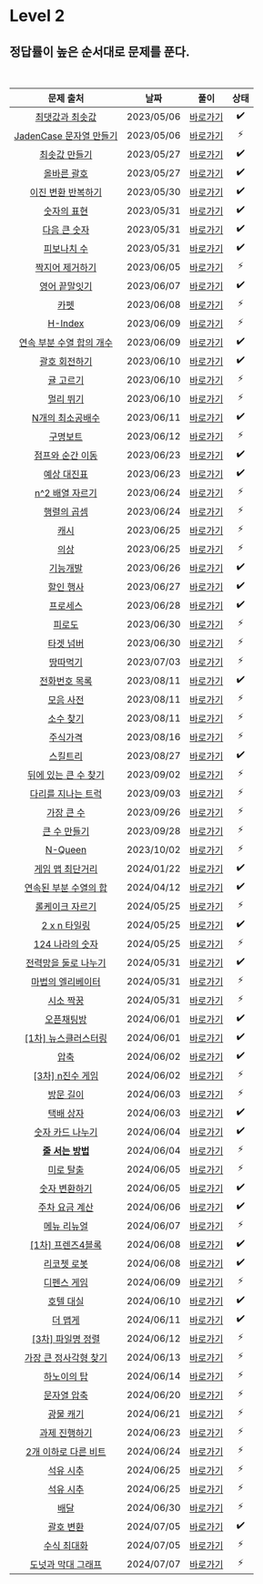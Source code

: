 # Level 2

## 정답률이 높은 순서대로 문제를 푼다.

<br>

|                                          문제 출처                                           |    날짜    |          풀이           | 상태 |
| :------------------------------------------------------------------------------------------: | :--------: | :---------------------: | :--: |
|      [최댓값과 최솟값](https://school.programmers.co.kr/learn/courses/30/lessons/12939)      | 2023/05/06 | [바로가기](./12939.js)  |  ✔️  |
|  [JadenCase 문자열 만들기](https://school.programmers.co.kr/learn/courses/30/lessons/12951)  | 2023/05/06 | [바로가기](./12951.js)  |  ⚡  |
|       [최솟값 만들기](https://school.programmers.co.kr/learn/courses/30/lessons/12941)       | 2023/05/27 | [바로가기](./12941.js)  |  ✔️  |
|        [올바른 괄호](https://school.programmers.co.kr/learn/courses/30/lessons/12909)        | 2023/05/27 | [바로가기](./12909.js)  |  ✔️  |
|    [이진 변환 반복하기](https://school.programmers.co.kr/learn/courses/30/lessons/70129)     | 2023/05/30 | [바로가기](./70129.js)  |  ✔️  |
|        [숫자의 표현](https://school.programmers.co.kr/learn/courses/30/lessons/12924)        | 2023/05/31 | [바로가기](./12924.js)  |  ✔️  |
|       [다음 큰 숫자](https://school.programmers.co.kr/learn/courses/30/lessons/12911)        | 2023/05/31 | [바로가기](./12911.js)  |  ✔️  |
|        [피보나치 수](https://school.programmers.co.kr/learn/courses/30/lessons/12945)        | 2023/05/31 | [바로가기](./12945.js)  |  ✔️  |
|      [짝지어 제거하기](https://school.programmers.co.kr/learn/courses/30/lessons/12973)      | 2023/06/05 | [바로가기](./12973.js)  |  ⚡  |
|       [영어 끝말잇기](https://school.programmers.co.kr/learn/courses/30/lessons/12981)       | 2023/06/07 | [바로가기](./12981.js)  |  ✔️  |
|           [카펫](https://school.programmers.co.kr/learn/courses/30/lessons/42842)            | 2023/06/08 | [바로가기](./42842.js)  |  ⚡  |
|          [H-Index](https://school.programmers.co.kr/learn/courses/30/lessons/42747)          | 2023/06/09 | [바로가기](./42747.js)  |  ⚡  |
| [연속 부분 수열 합의 개수](https://school.programmers.co.kr/learn/courses/30/lessons/131701) | 2023/06/09 | [바로가기](./131701.js) |  ✔️  |
|       [괄호 회전하기](https://school.programmers.co.kr/learn/courses/30/lessons/76502)       | 2023/06/10 | [바로가기](./76502.js)  |  ✔️  |
|        [귤 고르기](https://school.programmers.co.kr/learn/courses/30/lessons/138476)         | 2023/06/10 | [바로가기](./138476.js) |  ⚡  |
|         [멀리 뛰기](https://school.programmers.co.kr/learn/courses/30/lessons/12914)         | 2023/06/10 | [바로가기](./12914.js)  |  ⚡  |
|     [N개의 최소공배수](https://school.programmers.co.kr/learn/courses/30/lessons/12953)      | 2023/06/11 | [바로가기](./12953.js)  |  ✔️  |
|         [구명보트](https://school.programmers.co.kr/learn/courses/30/lessons/42885)          | 2023/06/12 | [바로가기](./42885.js)  |  ⚡  |
|     [점프와 순간 이동](https://school.programmers.co.kr/learn/courses/30/lessons/12980)      | 2023/06/23 | [바로가기](./12980.js)  |  ✔️  |
|        [예상 대진표](https://school.programmers.co.kr/learn/courses/30/lessons/12985)        | 2023/06/23 | [바로가기](./12985.js)  |  ✔️  |
|      [n^2 배열 자르기](https://school.programmers.co.kr/learn/courses/30/lessons/87390)      | 2023/06/24 | [바로가기](./87390.js)  |  ⚡  |
|        [행렬의 곱셈](https://school.programmers.co.kr/learn/courses/30/lessons/12949)        | 2023/06/24 | [바로가기](./12949.js)  |  ⚡  |
|           [캐시](https://school.programmers.co.kr/learn/courses/30/lessons/17680)            | 2023/06/25 | [바로가기](./17680.js)  |  ⚡  |
|           [의상](https://school.programmers.co.kr/learn/courses/30/lessons/42578)            | 2023/06/25 | [바로가기](./42578.js)  |  ⚡  |
|         [기능개발](https://school.programmers.co.kr/learn/courses/30/lessons/42586)          | 2023/06/26 | [바로가기](./42586.js)  |  ✔️  |
|        [할인 행사](https://school.programmers.co.kr/learn/courses/30/lessons/131127)         | 2023/06/27 | [바로가기](./131127.js) |  ✔️  |
|         [프로세스](https://school.programmers.co.kr/learn/courses/30/lessons/42587)          | 2023/06/28 | [바로가기](./42587.js)  |  ✔️  |
|          [피로도](https://school.programmers.co.kr/learn/courses/30/lessons/87946)           | 2023/06/30 | [바로가기](./87946.js)  |  ⚡  |
|         [타겟 넘버](https://school.programmers.co.kr/learn/courses/30/lessons/43165)         | 2023/06/30 | [바로가기](./43165.js)  |  ⚡  |
|         [땅따먹기](https://school.programmers.co.kr/learn/courses/30/lessons/12913)          | 2023/07/03 | [바로가기](./12913.js)  |  ⚡  |
|       [전화번호 목록](https://school.programmers.co.kr/learn/courses/30/lessons/42577)       | 2023/08/11 | [바로가기](./42577.js)  |  ✔️  |
|         [모음 사전](https://school.programmers.co.kr/learn/courses/30/lessons/84512)         | 2023/08/11 | [바로가기](./84512.js)  |  ⚡  |
|         [소수 찾기](https://school.programmers.co.kr/learn/courses/30/lessons/42839)         | 2023/08/11 | [바로가기](./42839.js)  |  ⚡  |
|         [주식가격](https://school.programmers.co.kr/learn/courses/30/lessons/42584)          | 2023/08/16 | [바로가기](./42584.js)  |  ⚡  |
|         [스킬트리](https://school.programmers.co.kr/learn/courses/30/lessons/49993)          | 2023/08/27 | [바로가기](./49993.js)  |  ✔️  |
|   [뒤에 있는 큰 수 찾기](https://school.programmers.co.kr/learn/courses/30/lessons/154539)   | 2023/09/02 | [바로가기](./154539.js) |  ⚡  |
|    [다리를 지나는 트럭](https://school.programmers.co.kr/learn/courses/30/lessons/42583)     | 2023/09/03 | [바로가기](./42583.js)  |  ⚡  |
|        [가장 큰 수](https://school.programmers.co.kr/learn/courses/30/lessons/42746)         | 2023/09/26 | [바로가기](./42746.js)  |  ⚡  |
|       [큰 수 만들기](https://school.programmers.co.kr/learn/courses/30/lessons/42883)        | 2023/09/28 | [바로가기](./42883.js)  |  ⚡  |
|          [N-Queen](https://school.programmers.co.kr/learn/courses/30/lessons/12952)          | 2023/10/02 | [바로가기](./12952.js)  |  ⚡  |
|      [게임 맵 최단거리](https://school.programmers.co.kr/learn/courses/30/lessons/1844)      | 2024/01/22 |  [바로가기](./1844.js)  |  ✔️  |
|  [연속된 부분 수열의 합](https://school.programmers.co.kr/learn/courses/30/lessons/178870)   | 2024/04/12 | [바로가기](./178870.js) |  ✔️  |
|     [롤케이크 자르기](https://school.programmers.co.kr/learn/courses/30/lessons/132265)      | 2024/05/25 | [바로가기](./132265.js) |  ⚡  |
|       [2 x n 타일링](https://school.programmers.co.kr/learn/courses/30/lessons/12900)        | 2024/05/25 | [바로가기](./12900.js)  |  ✔️  |
|      [124 나라의 숫자](https://school.programmers.co.kr/learn/courses/30/lessons/12899)      | 2024/05/25 | [바로가기](./12899.js)  |  ⚡  |
|   [전력망을 둘로 나누기](https://school.programmers.co.kr/learn/courses/30/lessons/86971)    | 2024/05/31 | [바로가기](./86971.js)  |  ✔️  |
|    [마법의 엘리베이터](https://school.programmers.co.kr/learn/courses/30/lessons/148653)     | 2024/05/31 | [바로가기](./148653.js) |  ⚡  |
|        [시소 짝꿍](https://school.programmers.co.kr/learn/courses/30/lessons/152996)         | 2024/05/31 | [바로가기](./152996.js) |  ⚡  |
|        [오픈채팅방](https://school.programmers.co.kr/learn/courses/30/lessons/42888)         | 2024/06/01 | [바로가기](./42888.js)  |  ✔️  |
|   [[1차] 뉴스클러스터링](https://school.programmers.co.kr/learn/courses/30/lessons/17677)    | 2024/06/01 | [바로가기](./17677.js)  |  ✔️  |
|           [압축](https://school.programmers.co.kr/learn/courses/30/lessons/17684)            | 2024/06/02 | [바로가기](./17684.js)  |  ✔️  |
|     [[3차] n진수 게임](https://school.programmers.co.kr/learn/courses/30/lessons/17687)      | 2024/06/02 | [바로가기](./17687.js)  |  ⚡  |
|         [방문 길이](https://school.programmers.co.kr/learn/courses/30/lessons/49994)         | 2024/06/03 | [바로가기](./49994.js)  |  ⚡  |
|        [택배 상자](https://school.programmers.co.kr/learn/courses/30/lessons/131704)         | 2024/06/03 | [바로가기](./131704.js) |  ✔️  |
|     [숫자 카드 나누기](https://school.programmers.co.kr/learn/courses/30/lessons/135807)     | 2024/06/04 | [바로가기](./135807.js) |  ✔️  |
|     [**줄 서는 방법**](https://school.programmers.co.kr/learn/courses/30/lessons/12936)      | 2024/06/04 | [바로가기](./12936.js)  |  ⚡  |
|        [미로 탈출 ](https://school.programmers.co.kr/learn/courses/30/lessons/159993)        | 2024/06/05 | [바로가기](./159993.js) |  ⚡  |
|      [숫자 변환하기 ](https://school.programmers.co.kr/learn/courses/30/lessons/154538)      | 2024/06/05 | [바로가기](./154538.js) |  ✔️  |
|      [주차 요금 계산 ](https://school.programmers.co.kr/learn/courses/30/lessons/92341)      | 2024/06/06 | [바로가기](./92341.js)  |  ✔️  |
|       [메뉴 리뉴얼 ](https://school.programmers.co.kr/learn/courses/30/lessons/72411)        | 2024/06/07 | [바로가기](./72411.js)  |  ⚡  |
|    [[1차] 프렌즈4블록 ](https://school.programmers.co.kr/learn/courses/30/lessons/17679)     | 2024/06/08 | [바로가기](./17679.js)  |  ✔️  |
|       [리코쳇 로봇 ](https://school.programmers.co.kr/learn/courses/30/lessons/169199)       | 2024/06/08 | [바로가기](./169199.js) |  ✔️  |
|       [디펜스 게임 ](https://school.programmers.co.kr/learn/courses/30/lessons/142085)       | 2024/06/09 | [바로가기](./142085.js) |  ⚡  |
|        [호텔 대실 ](https://school.programmers.co.kr/learn/courses/30/lessons/155651)        | 2024/06/10 | [바로가기](./155651.js) |  ✔️  |
|         [더 맵게 ](https://school.programmers.co.kr/learn/courses/30/lessons/42626)          | 2024/06/11 | [바로가기](./42626.js)  |  ✔️  |
|    [[3차] 파일명 정렬 ](https://school.programmers.co.kr/learn/courses/30/lessons/17686)     | 2024/06/12 | [바로가기](./17686.js)  |  ⚡  |
|  [가장 큰 정사각형 찾기 ](https://school.programmers.co.kr/learn/courses/30/lessons/12905)   | 2024/06/13 | [바로가기](./12905.js)  |  ⚡  |
|       [하노이의 탑 ](https://school.programmers.co.kr/learn/courses/30/lessons/12946)        | 2024/06/14 | [바로가기](./12946.js)  |  ⚡  |
|       [문자열 압축 ](https://school.programmers.co.kr/learn/courses/30/lessons/60057)        | 2024/06/20 | [바로가기](./60057.js)  |  ⚡  |
|        [광물 캐기 ](https://school.programmers.co.kr/learn/courses/30/lessons/172927)        | 2024/06/21 | [바로가기](./172927.js) |  ⚡  |
|      [과제 진행하기 ](https://school.programmers.co.kr/learn/courses/30/lessons/176962)      | 2024/06/23 | [바로가기](./176962.js) |  ⚡  |
|   [2개 이하로 다른 비트 ](https://school.programmers.co.kr/learn/courses/30/lessons/77885)   | 2024/06/24 | [바로가기](./77885.js)  |  ⚡  |
|        [석유 시추 ](https://school.programmers.co.kr/learn/courses/30/lessons/250136)        | 2024/06/25 | [바로가기](./250136.js) |  ⚡  |
|        [석유 시추 ](https://school.programmers.co.kr/learn/courses/30/lessons/250136)        | 2024/06/25 | [바로가기](./250136.js) |  ⚡  |
|           [배달 ](https://school.programmers.co.kr/learn/courses/30/lessons/12978)           | 2024/06/30 | [바로가기](./12978.js)  |  ⚡  |
|        [괄호 변환 ](https://school.programmers.co.kr/learn/courses/30/lessons/60058)         | 2024/07/05 | [바로가기](./60058.js)  |  ✔️  |
|       [수식 최대화 ](https://school.programmers.co.kr/learn/courses/30/lessons/67257)        | 2024/07/05 | [바로가기](./67257.js)  |  ⚡  |
|   [도넛과 막대 그래프 ](https://school.programmers.co.kr/learn/courses/30/lessons/258711)    | 2024/07/07 | [바로가기](./258711.js) |  ⚡  |
